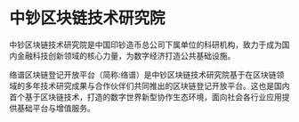 # 

# 中钞区块链技术研究院

中钞区块链技术研究院是中国印钞造币总公司下属单位的科研机构，致力于成为国内金融科技创新领域的核心力量，为数字经济打造公共基础设施。

络谱区块链登记开放平台（简称:络谱）是中钞区块链技术研究院基于在区块链领域的多年技术研究成果与合作伙伴们共同推出的区块链登记开放平台。这也是国内首个基于区块链技术，打造的数字世界新型协作生态环境，面向社会各行业应用提供基础平台与增值服务。

